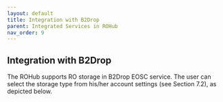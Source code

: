 ```yaml
---
layout: default
title: Integration with B2Drop
parent: Integrated Services in ROHub
nav_order: 9
---
```


## Integration with B2Drop
The ROHub supports RO storage in B2Drop EOSC  service. The  user  can  select  the  storage type from his/her account settings (see Section 7.2), as depicted below. 